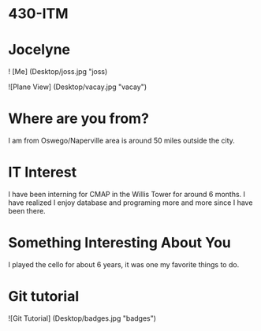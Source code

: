 # 430-ITM
# Jocelyne 
! [Me] (Desktop/joss.jpg "joss)

![Plane View] (Desktop/vacay.jpg "vacay")

# Where are you from?

I am from Oswego/Naperville area is around 50 miles outside the city. 

# IT Interest 

I have been interning for CMAP in the Willis Tower for around 6 months. 
I have realized I enjoy database and programing more and more since I have been there. 

# Something Interesting About You 

I played the cello for about 6 years, it was one my favorite things to do. 

# Git tutorial

![Git Tutorial] (Desktop/badges.jpg "badges")
